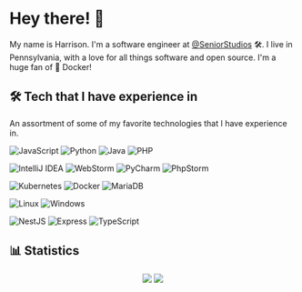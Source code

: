 # Hey there! 👋

My name is Harrison. I'm a software engineer at [@SeniorStudios](https://github.com/SeniorStudios) 🛠. I live in Pennsylvania, with a love for all things software and open source. I'm a huge fan of 🐳 Docker!

## 🛠 Tech that I have experience in

An assortment of some of my favorite technologies that I have experience in.

![JavaScript](https://img.shields.io/badge/Code-JavaScript-blue?logo=JavaScript&style=flat&logoColor=white)
![Python](https://img.shields.io/badge/Code-Python-blue?logo=Python&style=flat&logoColor=white)
![Java](https://img.shields.io/badge/Code-Java-blue?logo=Java&style=flat&logoColor=white)
![PHP](https://img.shields.io/badge/Code-php-blue?logo=php&style=flat&logoColor=white)

![IntelliJ IDEA](https://img.shields.io/badge/Editor-IntelliJ%20IDEA-blue?logo=IntelliJIDEA&style=flat&logoColor=white)
![WebStorm](https://img.shields.io/badge/Editor-WebStorm-blue?logo=WebStorm&style=flat&logoColor=white)
![PyCharm](https://img.shields.io/badge/Editor-PyCharm-blue?logo=PyCharm&style=flat&logoColor=white)
![PhpStorm](https://img.shields.io/badge/Editor-PhpStorm-blue?logo=PhpStorm&style=flat&logoColor=white)

![Kubernetes](https://img.shields.io/badge/Technologies-Kubernetes-blue?logo=Kubernetes&style=flat&logoColor=white)
![Docker](https://img.shields.io/badge/Technologies-Docker-blue?logo=Docker&style=flat&logoColor=white)
![MariaDB](https://img.shields.io/badge/Technologies-MariaDB-blue?logo=MariaDB&style=flat&logoColor=white)

![Linux](https://img.shields.io/badge/OS-Linux-blue?logo=Linux&style=flat&logoColor=white)
![Windows](https://img.shields.io/badge/OS-Windows-blue?logo=Windows&style=flat&logoColor=white)

![NestJS](https://img.shields.io/badge/Frameworks-NestJS-blue?logo=NestJS&style=flat&logoColor=white)
![Express](https://img.shields.io/badge/Frameworks-Express-blue?logo=Express&style=flat&logoColor=white)
![TypeScript](https://img.shields.io/badge/Frameworks-TypeScript-blue?logo=TypeScript&style=flat&logoColor=white)

## 📊 Statistics

<p align="center">
  <img align="center" src="https://github-readme-stats.vercel.app/api/top-langs/?username=hwgilbert16&hide=php">
  <img align="center" src="https://github-readme-stats.vercel.app/api?username=hwgilbert16&show_icons=true">
</p>
